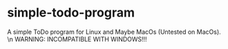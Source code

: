 # simple-todo-program
A simple ToDo program for Linux and Maybe MacOs (Untested on MacOs). \n
WARNING: INCOMPATIBLE WITH WINDOWS!!!
